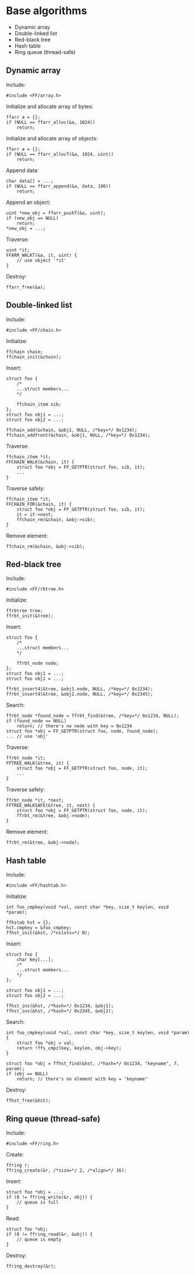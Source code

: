 # Base algorithms

* Dynamic array
* Double-linked list
* Red-black tree
* Hash table
* Ring queue (thread-safe)


## Dynamic array

Include:

	#include <FF/array.h>

Initialize and allocate array of bytes:

	ffarr a = {};
	if (NULL == ffarr_alloc(&a, 1024))
		return;

Initialize and allocate array of objects:

	ffarr a = {};
	if (NULL == ffarr_allocT(&a, 1024, uint))
		return;

Append data:

	char data[] = ...;
	if (NULL == ffarr_append(&a, data, 100))
		return;

Append an object:

	uint *new_obj = ffarr_pushT(&a, uint);
	if (new_obj == NULL)
		return;
	*new_obj = ...;

Traverse:

	uint *it;
	FFARR_WALKT(&a, it, uint) {
		// use object '*it'
	}

Destroy:

	ffarr_free(&a);


## Double-linked list

Include:

	#include <FF/chain.h>

Initialize:

	ffchain chain;
	ffchain_init(&chain);

Insert:

	struct foo {
		/*
		...struct members...
		*/

		ffchain_item sib;
	};
	struct foo obj1 = ...;
	struct foo obj2 = ...;

	ffchain_add(&chain, &obj1, NULL, /*key=*/ 0x1234);
	ffchain_addfront(&chain, &obj1, NULL, /*key=*/ 0x1234);

Traverse:

	ffchain_item *it;
	FFCHAIN_WALK(&chain, it) {
		struct foo *obj = FF_GETPTR(struct foo, sib, it);
		...
	}

Traverse safely:

	ffchain_item *it;
	FFCHAIN_FOR(&chain, it) {
		struct foo *obj = FF_GETPTR(struct foo, sib, it);
		it = it->next;
		ffchain_rm(&chain, &obj->sib);
	}

Remove element:

	ffchain_rm(&chain, &obj->sib);


## Red-black tree

Include:

	#include <FF/rbtree.h>

Initialize:

	ffrbtree tree;
	ffrbt_init(&tree);

Insert:

	struct foo {
		/*
		...struct members...
		*/

		ffrbt_node node;
	};
	struct foo obj1 = ...;
	struct foo obj2 = ...;

	ffrbt_insert4(&tree, &obj1.node, NULL, /*key=*/ 0x1234);
	ffrbt_insert4(&tree, &obj2.node, NULL, /*key=*/ 0x2345);

Search:

	ffrbt_node *found_node = ffrbt_find(&tree, /*key=*/ 0x1234, NULL);
	if (found_node == NULL)
		return; // there's no node with key = 0x1234
	struct foo *obj = FF_GETPTR(struct foo, node, found_node);
	... // use 'obj'

Traverse:

	ffrbt_node *it;
	FFTREE_WALK(&tree, it) {
		struct foo *obj = FF_GETPTR(struct foo, node, it);
		...
	}

Traverse safely:

	ffrbt_node *it, *next;
	FFTREE_WALKSAFE(&tree, it, next) {
		struct foo *obj = FF_GETPTR(struct foo, node, it);
		ffrbt_rm(&tree, &obj->node);
	}

Remove element:

	ffrbt_rm(&tree, &obj->node);


## Hash table

Include:

	#include <FF/hashtab.h>

Initialize:

	int foo_cmpkey(void *val, const char *key, size_t keylen, void *param);

	ffhstab hst = {};
	hst.cmpkey = &foo_cmpkey;
	ffhst_init(&hst, /*nslots=*/ N);

Insert:

	struct foo {
		char key[...];
		/*
		...struct members...
		*/
	};

	struct foo obj1 = ...;
	struct foo obj2 = ...;

	ffhst_ins(&hst, /*hash=*/ 0x1234, &obj1);
	ffhst_ins(&hst, /*hash=*/ 0x2345, &obj2);

Search:

	int foo_cmpkey(void *val, const char *key, size_t keylen, void *param)
	{
		struct foo *obj = val;
		return !ffs_cmpz(key, keylen, obj->key);
	}

	struct foo *obj = ffhst_find(&hst, /*hash=*/ 0x1234, "keyname", 7, param);
	if (obj == NULL)
		return; // there's no element with key = "keyname"

Destroy:

	ffhst_free(&hst);


## Ring queue (thread-safe)

Include:

	#include <FF/ring.h>

Create:

	ffring r;
	ffring_create(&r, /*size=*/ 2, /*align=*/ 16);

Insert:

	struct foo *obj = ...;
	if (0 != ffring_write(&r, obj)) {
		// queue is full
	}

Read:

	struct foo *obj;
	if (0 != ffring_read(&r, &obj)) {
		// queue is empty
	}

Destroy:

	ffring_destroy(&r);
